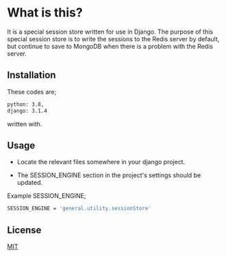 # What is this?

It is a special session store written for use in Django. The purpose of this special session store is to write the sessions to the Redis server by default, but continue to save to MongoDB when there is a problem with the Redis server.

## Installation

These codes are;
```bash
python: 3.8,
django: 3.1.4
```
written with.


## Usage

- Locate the relevant files somewhere in your django project.

- The SESSION_ENGINE section in the project's settings should be updated.

Example SESSION_ENGINE;
```bash
SESSION_ENGINE = 'general.utility.sessionStore'
```
## License

[MIT](https://choosealicense.com/licenses/mit/)